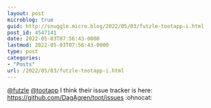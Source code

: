 ```yaml
---
layout: post
microblog: true
guid: http://snuggle.micro.blog/2022/05/03/futzle-tootapp-i.html
post_id: 4547141
date: 2022-05-03T07:56:43-0000
lastmod: 2022-05-03T07:56:43-0000
type: post
categories:
- "Posts"
url: /2022/05/03/futzle-tootapp-i.html
---
```

<p><span class="h-card" translate="no"><a href="https://aus.social/@futzle" class="u-url mention">@<span>futzle</span></a></span> <span class="h-card" translate="no"><a href="https://mastodon.social/@tootapp" class="u-url mention">@<span>tootapp</span></a></span> I think their issue tracker is here: <a href="https://github.com/DagAgren/toot/issues" target="_blank" rel="nofollow noopener noreferrer" translate="no"><span class="invisible">https://</span><span class="ellipsis">github.com/DagAgren/toot/issue</span><span class="invisible">s</span></a> :ohnocat:</p>
